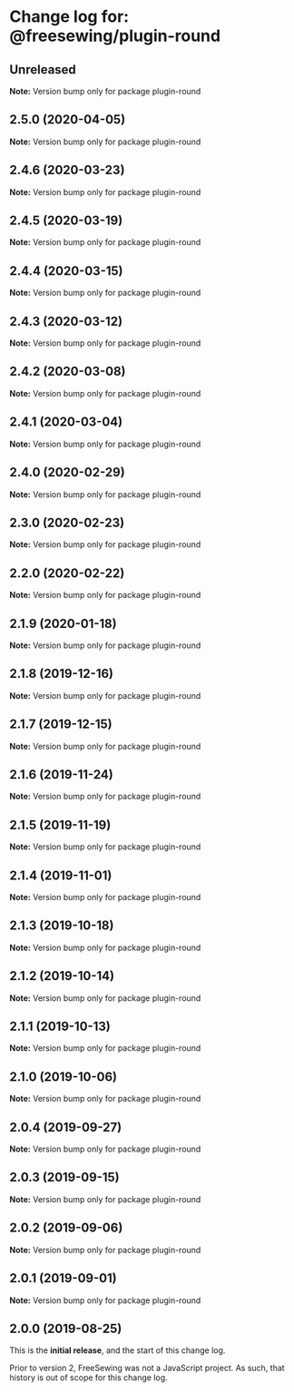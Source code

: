 # Change log for: @freesewing/plugin-round


## Unreleased

**Note:** Version bump only for package plugin-round


## 2.5.0 (2020-04-05)

**Note:** Version bump only for package plugin-round


## 2.4.6 (2020-03-23)

**Note:** Version bump only for package plugin-round


## 2.4.5 (2020-03-19)

**Note:** Version bump only for package plugin-round


## 2.4.4 (2020-03-15)

**Note:** Version bump only for package plugin-round


## 2.4.3 (2020-03-12)

**Note:** Version bump only for package plugin-round


## 2.4.2 (2020-03-08)

**Note:** Version bump only for package plugin-round


## 2.4.1 (2020-03-04)

**Note:** Version bump only for package plugin-round


## 2.4.0 (2020-02-29)

**Note:** Version bump only for package plugin-round


## 2.3.0 (2020-02-23)

**Note:** Version bump only for package plugin-round


## 2.2.0 (2020-02-22)

**Note:** Version bump only for package plugin-round


## 2.1.9 (2020-01-18)

**Note:** Version bump only for package plugin-round


## 2.1.8 (2019-12-16)

**Note:** Version bump only for package plugin-round


## 2.1.7 (2019-12-15)

**Note:** Version bump only for package plugin-round


## 2.1.6 (2019-11-24)

**Note:** Version bump only for package plugin-round


## 2.1.5 (2019-11-19)

**Note:** Version bump only for package plugin-round


## 2.1.4 (2019-11-01)

**Note:** Version bump only for package plugin-round


## 2.1.3 (2019-10-18)

**Note:** Version bump only for package plugin-round


## 2.1.2 (2019-10-14)

**Note:** Version bump only for package plugin-round


## 2.1.1 (2019-10-13)

**Note:** Version bump only for package plugin-round


## 2.1.0 (2019-10-06)

**Note:** Version bump only for package plugin-round


## 2.0.4 (2019-09-27)

**Note:** Version bump only for package plugin-round


## 2.0.3 (2019-09-15)

**Note:** Version bump only for package plugin-round


## 2.0.2 (2019-09-06)

**Note:** Version bump only for package plugin-round


## 2.0.1 (2019-09-01)

**Note:** Version bump only for package plugin-round




## 2.0.0 (2019-08-25)

This is the **initial release**, and the start of this change log.

Prior to version 2, FreeSewing was not a JavaScript project.
As such, that history is out of scope for this change log.
